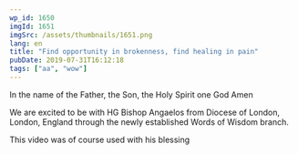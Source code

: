 ```yaml
---
wp_id: 1650
imgId: 1651
imgSrc: /assets/thumbnails/1651.png
lang: en
title: "Find opportunity in brokenness, find healing in pain"
pubDate: 2019-07-31T16:12:18
tags: ["aa", "wow"]
---
```

<!-- page: 6 -->

<p>In the name of the Father, the Son, the Holy Spirit one God Amen</p>
<p>We are excited to be with HG Bishop Angaelos from Diocese of London, London, England through the newly established Words of Wisdom branch.</p>
<p>This video was of course used with his blessing</p>
